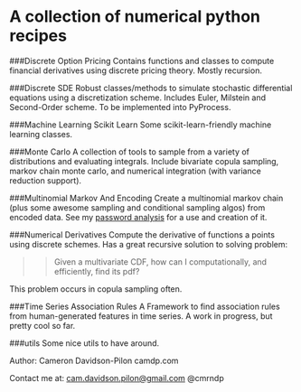 A collection of numerical python recipes
========================================

###Discrete Option Pricing
Contains functions and classes to compute financial derivatives using discrete pricing theory. Mostly recursion.

###Discrete SDE
Robust classes/methods to simulate stochastic differential equations using a discretization scheme. Includes Euler, Milstein and Second-Order scheme. To be implemented into PyProcess.

###Machine Learning Scikit Learn
Some scikit-learn-friendly machine learning classes. 

###Monte Carlo
A collection of tools to sample from a variety of distributions and evaluating integrals. Include bivariate copula sampling, markov chain monte carlo, and numerical integration (with variance reduction support). 

###Multinomial Markov And Encoding
Create a multinomial markov chain (plus some awesome sampling and conditional sampling algos) from encoded data. See my [password analysis](http://www.camdp.com/blogs/modeling-password-creation) for a use and creation of it.

###Numerical Derivatives
Compute the derivative of functions a points using discrete schemes. Has a great recursive solution to solving problem:
>> Given a multivariate CDF, how can I computationally, and efficiently, find its pdf?

This problem occurs in copula sampling often. 


###Time Series Association Rules
A Framework to find association rules from human-generated features in time series. A work in progress, but pretty cool so far.

###utils
Some nice utils to have around.




Author:
Cameron Davidson-Pilon
camdp.com

Contact me at:
cam.davidson.pilon@gmail.com
@cmrndp

